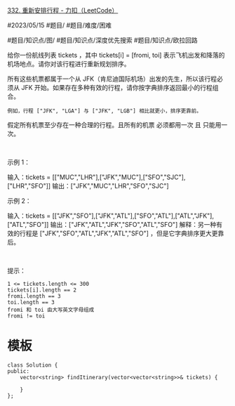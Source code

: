 [332. 重新安排行程 - 力扣（LeetCode）](https://leetcode.cn/problems/reconstruct-itinerary/description/)

#2023/05/15 #题目/ #题目/难度/困难 

#题目/知识点/图/ #题目/知识点/深度优先搜索 #题目/知识点/欧拉回路

给你一份航线列表 tickets ，其中 tickets[i] = [fromi, toi] 表示飞机出发和降落的机场地点。请你对该行程进行重新规划排序。

所有这些机票都属于一个从 JFK（肯尼迪国际机场）出发的先生，所以该行程必须从 JFK 开始。如果存在多种有效的行程，请你按字典排序返回最小的行程组合。


	例如，行程 ["JFK", "LGA"] 与 ["JFK", "LGB"] 相比就更小，排序更靠前。


假定所有机票至少存在一种合理的行程。且所有的机票 必须都用一次 且 只能用一次。

 

示例 1：

输入：tickets = [["MUC","LHR"],["JFK","MUC"],["SFO","SJC"],["LHR","SFO"]]
输出：["JFK","MUC","LHR","SFO","SJC"]


示例 2：

输入：tickets = [["JFK","SFO"],["JFK","ATL"],["SFO","ATL"],["ATL","JFK"],["ATL","SFO"]]
输出：["JFK","ATL","JFK","SFO","ATL","SFO"]
解释：另一种有效的行程是 ["JFK","SFO","ATL","JFK","ATL","SFO"] ，但是它字典排序更大更靠后。


 

提示：


	1 <= tickets.length <= 300
	tickets[i].length == 2
	fromi.length == 3
	toi.length == 3
	fromi 和 toi 由大写英文字母组成
	fromi != toi

# 模板

```
class Solution {
public:
    vector<string> findItinerary(vector<vector<string>>& tickets) {
        
    }
};
```